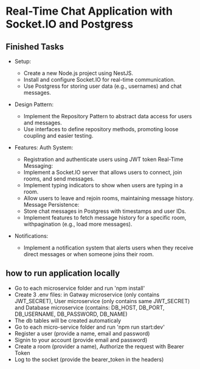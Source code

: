 # Real-Time Chat Application with Socket.IO and Postgress

## Finished Tasks
- Setup:
  - Create a new Node.js project using NestJS.
  - Install and configure Socket.IO for real-time communication.
  - Use Postgress for storing user data (e.g., usernames) and chat messages.

- Design Pattern:
  - Implement the Repository Pattern to abstract data access for users and messages.
  - Use interfaces to define repository methods, promoting loose coupling and easier testing.

- Features:
    Auth System:
  - Registration and authenticate users using JWT token
    Real-Time Messaging:
  - Implement a Socket.IO server that allows users to connect, join rooms, and send messages.
  - Implement typing indicators to show when users are typing in a room.
  - Allow users to leave and rejoin rooms, maintaining message history.
    Message Persistence:
  - Store chat messages in Postgress with timestamps and user IDs.
  - Implement features to fetch message history for a specific room, withpagination (e.g., load more messages).

- Notifications:
  - Implement a notification system that alerts users when they receive direct messages or when someone joins their room.

## how to run application locally
  - Go to each microservice folder and run 'npm install'
  - Create 3 .env files: in Gatway microservice (only contains JWT_SECRET), User microservice (only contains same JWT_SECRET) and Database microservice (contains: DB_HOST, DB_PORT, DB_USERNAME, DB_PASSWORD, DB_NAME)
  - The db tables will be created automaticaly
  - Go to each micro-service folder and run 'npm run start:dev'
  - Register a user (provide a name, email and password)
  - Signin to your account (provide email and password)
  - Create a room (provider a name), Authorize the request with Bearer Token
  - Log to the socket (provide the bearer_token in the headers)

